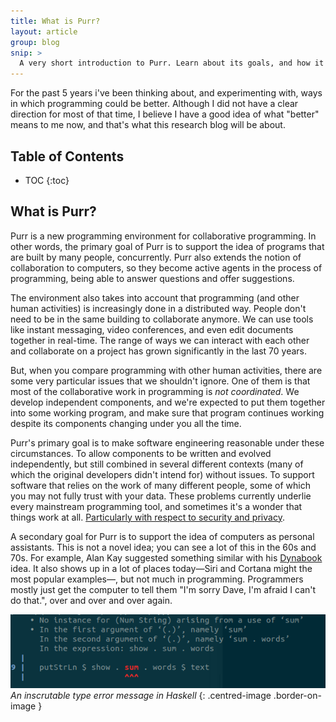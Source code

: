 ```yaml
---
title: What is Purr?
layout: article
group: blog
snip: >
  A very short introduction to Purr. Learn about its goals, and how it plans to achieve them.
---
```


For the past 5 years i've been thinking about, and experimenting with, ways in which programming could be better. Although I did not have a clear direction for most of that time, I believe I have a good idea of what "better" means to me now, and that's what this research blog will be about.


<h2>Table of Contents</h2>

  * TOC
{:toc}


## What is Purr?

Purr is a new programming environment for collaborative programming. In other words, the primary goal of Purr is to support the idea of programs that are built by many people, concurrently. Purr also extends the notion of collaboration to computers, so they become active agents in the process of programming, being able to answer questions and offer suggestions.

The environment also takes into account that programming (and other human activities) is increasingly done in a distributed way. People don't need to be in the same building to collaborate anymore. We can use tools like instant messaging, video conferences, and even edit documents together in real-time. The range of ways we can interact with each other and collaborate on a project has grown significantly in the last 70 years.

But, when you compare programming with other human activities, there are some very particular issues that we shouldn't ignore. One of them is that most of the collaborative work in programming is *not coordinated*. We develop independent components, and we're expected to put them together into some working program, and make sure that program continues working despite its components changing under you all the time.

Purr's primary goal is to make software engineering reasonable under these circumstances. To allow components to be written and evolved independently, but still combined in several different contexts (many of which the original developers didn't intend for) without issues. To support software that relies on the work of many different people, some of which you may not fully trust with your data. These problems currently underlie every mainstream programming tool, and sometimes it's a wonder that things work at all. [Particularly with respect to security and privacy](https://www.hillelwayne.com/post/stamping-on-eventstream/).

A secondary goal for Purr is to support the idea of computers as personal assistants. This is not a novel idea; you can see a lot of this in the 60s and 70s. For example, Alan Kay suggested something similar with his [Dynabook](https://www.mprove.de/visionreality/media/kay72.html) idea. It also shows up in a lot of places today—Siri and Cortana might the most popular examples—, but not much in programming. Programmers mostly just get the computer to tell them "I'm sorry Dave, I'm afraid I can't do that.", over and over and over again.

![A screenshot of an inscrutable type error message in Haskell](/media/files/2019-04-computer-says-no.png)
*An inscrutable type error message in Haskell*
{: .centred-image .border-on-image }

